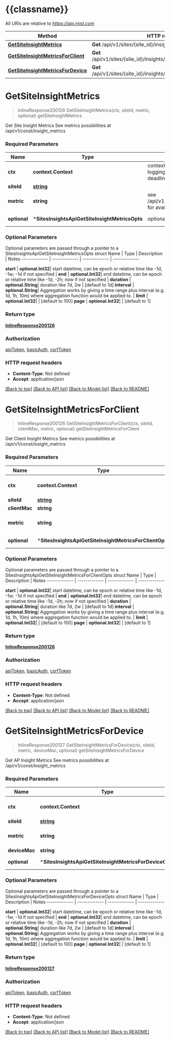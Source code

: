 # {{classname}}

All URIs are relative to *https://api.mist.com*

Method | HTTP request | Description
------------- | ------------- | -------------
[**GetSiteInsightMetrics**](SitesInsightsApi.md#GetSiteInsightMetrics) | **Get** /api/v1/sites/{site_id}/insights/{metric} | getSiteInsightMetrics
[**GetSiteInsightMetricsForClient**](SitesInsightsApi.md#GetSiteInsightMetricsForClient) | **Get** /api/v1/sites/{site_id}/insights/client/{client_mac}/{metric} | getSiteInsightMetricsForClient
[**GetSiteInsightMetricsForDevice**](SitesInsightsApi.md#GetSiteInsightMetricsForDevice) | **Get** /api/v1/sites/{site_id}/insights/device/{device_mac}/{metric} | getSiteInsightMetricsForDevice

# **GetSiteInsightMetrics**
> InlineResponse200126 GetSiteInsightMetrics(ctx, siteId, metric, optional)
getSiteInsightMetrics

Get Site Insight Metrics See metrics possibilities at /api/v1/const/insight_metrics

### Required Parameters

Name | Type | Description  | Notes
------------- | ------------- | ------------- | -------------
 **ctx** | **context.Context** | context for authentication, logging, cancellation, deadlines, tracing, etc.
  **siteId** | [**string**](.md)|  | 
  **metric** | **string**| see /api/v1/const/insight_metrics for available metrics | 
 **optional** | ***SitesInsightsApiGetSiteInsightMetricsOpts** | optional parameters | nil if no parameters

### Optional Parameters
Optional parameters are passed through a pointer to a SitesInsightsApiGetSiteInsightMetricsOpts struct
Name | Type | Description  | Notes
------------- | ------------- | ------------- | -------------


 **start** | **optional.Int32**| start datetime, can be epoch or relative time like -1d, -1w; -1d if not specified | 
 **end** | **optional.Int32**| end datetime, can be epoch or relative time like -1d, -2h; now if not specified | 
 **duration** | **optional.String**| duration like 7d, 2w | [default to 1d]
 **interval** | **optional.String**| Aggregation works by giving a time range plus interval (e.g. 1d, 1h, 10m) where aggregation function would be applied to. | 
 **limit** | **optional.Int32**|  | [default to 100]
 **page** | **optional.Int32**|  | [default to 1]

### Return type

[**InlineResponse200126**](inline_response_200_126.md)

### Authorization

[apiToken](../README.md#apiToken), [basicAuth](../README.md#basicAuth), [csrfToken](../README.md#csrfToken)

### HTTP request headers

 - **Content-Type**: Not defined
 - **Accept**: application/json

[[Back to top]](#) [[Back to API list]](../README.md#documentation-for-api-endpoints) [[Back to Model list]](../README.md#documentation-for-models) [[Back to README]](../README.md)

# **GetSiteInsightMetricsForClient**
> InlineResponse200126 GetSiteInsightMetricsForClient(ctx, siteId, clientMac, metric, optional)
getSiteInsightMetricsForClient

Get Client Insight Metrics See metrics possibilities at /api/v1/const/insight_metrics

### Required Parameters

Name | Type | Description  | Notes
------------- | ------------- | ------------- | -------------
 **ctx** | **context.Context** | context for authentication, logging, cancellation, deadlines, tracing, etc.
  **siteId** | [**string**](.md)|  | 
  **clientMac** | **string**|  | 
  **metric** | **string**| see /api/v1/const/insight_metrics for available metrics | 
 **optional** | ***SitesInsightsApiGetSiteInsightMetricsForClientOpts** | optional parameters | nil if no parameters

### Optional Parameters
Optional parameters are passed through a pointer to a SitesInsightsApiGetSiteInsightMetricsForClientOpts struct
Name | Type | Description  | Notes
------------- | ------------- | ------------- | -------------



 **start** | **optional.Int32**| start datetime, can be epoch or relative time like -1d, -1w; -1d if not specified | 
 **end** | **optional.Int32**| end datetime, can be epoch or relative time like -1d, -2h; now if not specified | 
 **duration** | **optional.String**| duration like 7d, 2w | [default to 1d]
 **interval** | **optional.String**| Aggregation works by giving a time range plus interval (e.g. 1d, 1h, 10m) where aggregation function would be applied to. | 
 **limit** | **optional.Int32**|  | [default to 100]
 **page** | **optional.Int32**|  | [default to 1]

### Return type

[**InlineResponse200126**](inline_response_200_126.md)

### Authorization

[apiToken](../README.md#apiToken), [basicAuth](../README.md#basicAuth), [csrfToken](../README.md#csrfToken)

### HTTP request headers

 - **Content-Type**: Not defined
 - **Accept**: application/json

[[Back to top]](#) [[Back to API list]](../README.md#documentation-for-api-endpoints) [[Back to Model list]](../README.md#documentation-for-models) [[Back to README]](../README.md)

# **GetSiteInsightMetricsForDevice**
> InlineResponse200127 GetSiteInsightMetricsForDevice(ctx, siteId, metric, deviceMac, optional)
getSiteInsightMetricsForDevice

Get AP Insight Metrics See metrics possibilities at /api/v1/const/insight_metrics

### Required Parameters

Name | Type | Description  | Notes
------------- | ------------- | ------------- | -------------
 **ctx** | **context.Context** | context for authentication, logging, cancellation, deadlines, tracing, etc.
  **siteId** | [**string**](.md)|  | 
  **metric** | **string**| see /api/v1/const/insight_metrics for available metrics | 
  **deviceMac** | **string**|  | 
 **optional** | ***SitesInsightsApiGetSiteInsightMetricsForDeviceOpts** | optional parameters | nil if no parameters

### Optional Parameters
Optional parameters are passed through a pointer to a SitesInsightsApiGetSiteInsightMetricsForDeviceOpts struct
Name | Type | Description  | Notes
------------- | ------------- | ------------- | -------------



 **start** | **optional.Int32**| start datetime, can be epoch or relative time like -1d, -1w; -1d if not specified | 
 **end** | **optional.Int32**| end datetime, can be epoch or relative time like -1d, -2h; now if not specified | 
 **duration** | **optional.String**| duration like 7d, 2w | [default to 1d]
 **interval** | **optional.String**| Aggregation works by giving a time range plus interval (e.g. 1d, 1h, 10m) where aggregation function would be applied to. | 
 **limit** | **optional.Int32**|  | [default to 100]
 **page** | **optional.Int32**|  | [default to 1]

### Return type

[**InlineResponse200127**](inline_response_200_127.md)

### Authorization

[apiToken](../README.md#apiToken), [basicAuth](../README.md#basicAuth), [csrfToken](../README.md#csrfToken)

### HTTP request headers

 - **Content-Type**: Not defined
 - **Accept**: application/json

[[Back to top]](#) [[Back to API list]](../README.md#documentation-for-api-endpoints) [[Back to Model list]](../README.md#documentation-for-models) [[Back to README]](../README.md)

